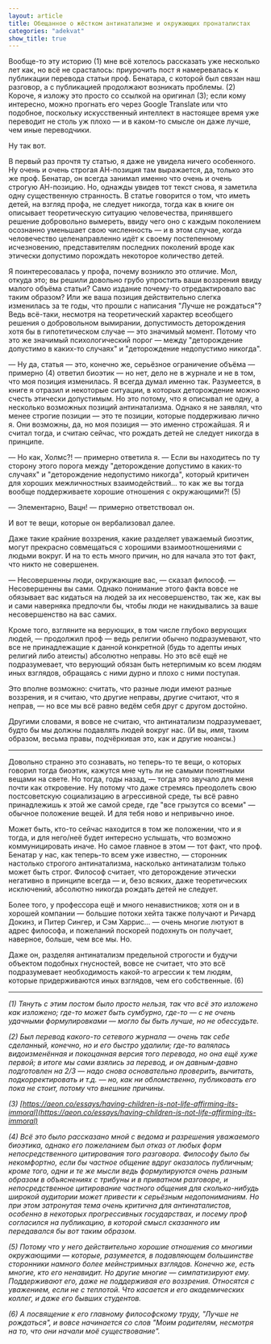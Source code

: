 ```yaml
---
layout: article
title: Обещанное о жёстком антинатализме и окружающих пронаталистах
categories: "adekvat"
show_title: true
---
```

Вообще-то эту историю (1) мне всё хотелось рассказать уже несколько лет как, но всё не срасталось: приурочить пост я намеревалась к публикации перевода статьи проф. Бенатара, с которой был связан наш разговор, а с публикацией продолжают возникать проблемы. (2) Короче, я изложу это просто со ссылкой на оригинал (3); если кому интересно, можно прогнать его через Google Translate или что подобное, поскольку искусственный интеллект в настоящее время уже переводит не столь уж плохо — и в каком-то смысле он даже лучше, чем иные переводчики.

Ну так вот.

В первый раз прочтя ту статью, я даже не увидела ничего особенного. Ну очень и очень строгая АН-позиция там выражается, да, только это же проф. Бенатар, он всегда занимал именно что очень и очень строгую АН-позицию. Но, однажды увидев тот текст снова, я заметила одну существенную странность. В статье говорится о том, что иметь детей, на взгляд профа, не следует никогда, тогда как в книге он описывает теоретическую ситуацию человечества, принявшего решение добровольно вымереть, ввиду чего оно с каждым поколением осознанно уменьшает свою численность — и в этом случае, когда человечество целенаправленно идёт к своему постепенному исчезновению, представителям последних поколений вроде как этически допустимо порождать некоторое количество детей.

Я поинтересовалась у профа, почему возникло это отличие. Мол, откуда это; вы решили довольно грубо упростить ваши воззрения ввиду малого объёма статьи? Само издание почему-то отредактировало вас таким образом? Или же ваша позиция действительно слегка изменилась за те годы, что прошли с написания "Лучше не рождаться"? Ведь всё-таки, несмотря на теоретический характер всеобщего решения о добровольном вымирании, допустимость деторождения хотя бы в гипотетическом случае — это значимый момент. Потому что это же значимый психологический порог — между "деторождение допустимо в каких-то случаях" и "деторождение недопустимо никогда".

— Ну да, статья — это, конечно же, серьёзное ограничение объёма — примерно (4) ответил биоэтик — но нет, дело не в журнале и не в том, что моя позиция изменилась. Я всегда думал именно так. Разумеется, в книге я отразил и некоторые ситуации, в которых деторождение можно счесть этически допустимым. Но это потому, что я описывал не одну, а несколько возможных позиций антинатализма. Однако я не заявлял, что менее строгие позиции — это те позиции, которые поддерживаю лично я. Они возможны, да, но моя позиция — это именно строжайшая. Я и считал тогда, и считаю сейчас, что рождать детей не следует никогда в принципе.

— Но как, Холмс?! — примерно ответила я. — Если вы находитесь по ту сторону этого порога между "деторождение допустимо в каких-то случаях" и "деторождение недопустимо никогда", который критичен для хороших межличностных взаимодействий... то как же вы тогда вообще поддерживаете хорошие отношения с окружающими?! (5)

— Элементарно, Вацн! — примерно ответствовал он.

И вот те вещи, которые он вербализовал далее.

Даже такие крайние воззрения, какие разделяет уважаемый биоэтик, могут прекрасно совмещаться с хорошими взаимоотношениями с людьми вокруг. И на то есть много причин, но для начала это тот факт, что никто не совершенен.

— Несовершенны люди, окружающие вас, — сказал философ. — Несовершенны вы сами. Однако понимание этого факта вовсе не обязывает вас кидаться на людей за их несовершенство, так же, как вы и сами наверняка предпочли бы, чтобы люди не накидывались за ваше несовершенство на вас самих.

Кроме того, взгляните на верующих, в том числе глубоко верующих людей, — продолжил проф — ведь религии обычно подразумевают, что все не принадлежащие к данной конкретной (будь то адепты иных религий либо атеисты) абсолютно неправы. Но это всё ещё не подразумевает, что верующий обязан быть нетерпимым ко всем людям иных взглядов, обращаясь с ними дурно и плохо с ними поступая.

Это вполне возможно: считать, что разные люди имеют разные воззрения, и я считаю, что другие неправы, другие считают, что я неправ, — но все мы всё равно ведём себя друг с другом достойно.

Другими словами, я вовсе не считаю, что антинатализм подразумевает, будто бы мы должны подавлять людей вокруг нас. (И вы, *имя*, таким образом, весьма правы, подчёркивая это, как и другие нюансы.)

***

Довольно странно это сознавать, но теперь-то те вещи, о которых говорил тогда биоэтик, кажутся мне чуть ли не самыми понятными вещами на свете. Но тогда, годы назад, — тогда это звучало для меня почти как откровение. Ну потому что даже стремясь преодолеть свою постсоветскую социализацию в агрессивной среде, ты всё равно принадлежишь к этой же самой среде, где "все грызутся со всеми" — обычное положение вещей. И для тебя ново и непривычно иное.

Может быть, кто-то сейчас находится в том же положении, что и я тогда, и для него/неё будет интересно услышать, что возможно коммуницировать иначе. Но самое главное в этом — тот факт, что проф. Бенатар у нас, как теперь-то всем уже известно, — сторонник настолько строгого антинатализма, насколько антинатализм только может быть строг. Философ считает, что деторождение этически негативно в принципе всегда — и, безо всяких, даже теоретических исключений, абсолютно никогда рождать детей не следует.

Более того, у профессора ещё и много ненавистников; хотя он и в хорошей компании — большие потоки хейта также получают и Ричард Докинз, и Питер Сингер, и Сэм Харрис... — очень многие лютуют в адрес философа, и пожеланий поскорей подохнуть он получает, наверное, больше, чем все мы. Но.

Даже он, разделяя антинатализм предельной строгости и будучи объектом подобных гнусностей, вовсе не считает, что это всё подразумевает необходимость какой-то агрессии к тем людям, которые придерживаются иных взглядов, чем его собственные. (6)

_____________________________

_(1) Тянуть с этим постом было просто нельзя, так что всё это изложено как изложено; где-то может быть сумбурно, где-то — с не очень удачными формулировками — могло бы быть лучше, но не обессудьте._

_(2) Был перевод какого-то сетевого журнала — очень так себе сделанный, конечно, но и его быстро удалили; где-то валялась видоизменённая и покоцанная версия того перевода, но она ещё хуже первой; в итоге мы сами взялись за перевод, и он давным-давно подготовлен на 2/3 — надо снова основательно проверить, вычитать, подкорректировать и т.д. — но, как ни обломственно, публиковать его пока не стоит, потому что внешние причины._

_(3) [https://aeon.co/essays/having-children-is-not-life-affirming-its-immoral](https://aeon.co/essays/having-children-is-not-life-affirming-its-immoral)_

_(4) Всё это было рассказано мной с ведома и разрешения уважаемого биоэтика, однако его пожеланием был отказ от любых форм непосредственного цитирования того разговора. Философу было бы некомфортно, если бы частное общение вдруг оказалось публичным; кроме того, одни и те же мысли ведь формулируются очень разным образом в объяснениях с трибуны и в приватном разговоре, и непосредственное цитирование частного общения для сколько-нибудь широкой аудитории может привести к серьёзным недопониманиям. Но при этом затронутая тема очень критична для антинаталистов, особенно в некоторых прогрессивных государствах, и посему проф согласился на публикацию, в которой смысл сказанного им передавался бы вот таким образом._

_(5) Потому что у него действительно хорошие отношения со многими окружающими — которые, разумеется, в подавляющем большинстве сторонники намного более мейнстримных взглядов. Конечно же, есть многие, кто его ненавидит. Но другие многие — симпатизируют ему. Поддерживают его, даже не поддерживая его воззрения. Относятся с уважением, если не с теплотой. Что касается и его академических коллег, и даже его бывших студентов._

_(6) А посвящение к его главному философскому труду, "Лучше не рождаться", и вовсе начинается со слов "Моим родителям, несмотря на то, что они начали моё существование"._
